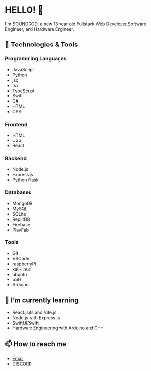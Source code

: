 # HELLO! 👋

I'm SOUNDGOD, a new 13 year old Fullstack Web Developer,Software Engineer, and Hardware Engineer.

## 🔧 Technologies & Tools

### Programming Languages
- JavaScript
- Python
- jsx
- tsx
- TypeScript
- Swift
- C#
- HTML
- CSS

### Frontend
- HTML
- CSS
- React

### Backend
- Node.js
- Express.js
- Python Flask

### Databases
- MongoDB
- MySQL
- SQLite
- ReplitDB
- Firebase
- PlayFab

### Tools
- Git
- VSCode
- raspberryPi
- kali-linux
- ubuntu
- SSH
- Arduino

## 🌱 I’m currently learning
- React.js/ts and Vite.js
- Node.js with Express.js
- SwiftUI/Swift
- Hardware Engineering with Arduino and C++

## 📫 How to reach me
- [Email](mailto:cbysket@gmail.com)
- [DISCORD](https://discord.com/users/1189624341302882487)

